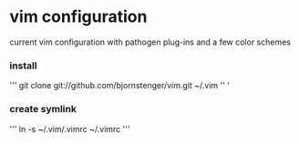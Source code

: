 # vim configuration

current vim configuration
with pathogen plug-ins and a few color schemes

### install
'''
git clone git://github.com/bjornstenger/vim.git ~/.vim
''
'
### create symlink
'''
ln -s ~/.vim/.vimrc ~/.vimrc
'''
